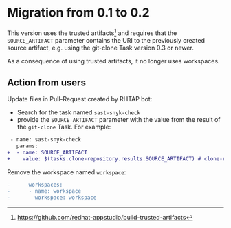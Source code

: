 # Migration from 0.1 to 0.2

This version uses the trusted artifacts[^1] and requires that the
`SOURCE_ARTIFACT` parameter contains the URI to the previously created source
artifact, e.g. using the git-clone Task version 0.3 or newer.

As a consequence of using trusted artifacts, it no longer uses workspaces.

## Action from users

Update files in Pull-Request created by RHTAP bot:
- Search for the task named `sast-snyk-check`
- provide the `SOURCE_ARTIFACT` parameter with the value from the result of the
  `git-clone` Task. For example:

```diff
 - name: sast-snyk-check
   params:
+  - name: SOURCE_ARTIFACT
+    value: $(tasks.clone-repository.results.SOURCE_ARTIFACT) # clone-repository is the name of the git-clone Task in the Pipeline
```

Remove the workspace named `workspace`:

```diff
-      workspaces:
-      - name: workspace
-        workspace: workspace
```

[^1]: https://github.com/redhat-appstudio/build-trusted-artifacts
